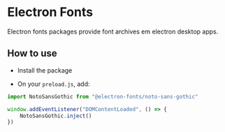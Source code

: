 # Electron Fonts

Electron fonts packages provide font archives em electron desktop apps.

## How to use

* Install the package

* On your `preload.js`, add:

```ts
import NotoSansGothic from "@electron-fonts/noto-sans-gothic"

window.addEventListener("DOMContentLoaded", () => {
    NotoSansGothic.inject()
})
```